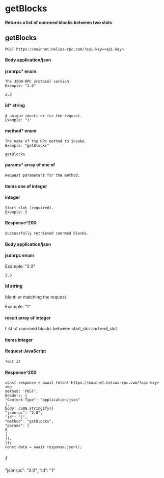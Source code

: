 # getBlocks

#### Returns a list of conrmed blocks between two slots

## getBlocks

```
POST https://mainnet.helius-rpc.com/?api-key=<api-key>
```
#### Body application/json

#### jsonrpc* enum

```
The JSON-RPC protocol version.
Example: "2.0"
```
```
2.0
```
#### id* string

```
A unique identi er for the request.
Example: "1"
```
#### method* enum

```
The name of the RPC method to invoke.
Example: "getBlocks"
```
```
getBlocks
```
#### params* array of one of

```
Request parameters for the method.
```
#### items one of integer

#### integer

```
Start slot (required).
Example: 5
```
#### Response^200

```
Successfully retrieved conrmed blocks.
```
#### Body application/json


#### jsonrpc enum

Example: "2.0"

```
2.0
```
#### id string

Identi er matching the request.

Example: "1"

#### result array of integer

List of conrmed blocks between start_slot and end_slot.

#### items integer

#### Request JavaScript

```
Test it
```
#### Response^200

```
const response = await fetch('https://mainnet.helius-rpc.com/?api-key=<ap
method: 'POST',
headers: {
"Content-Type": "application/json"
},
body: JSON.stringify({
"jsonrpc": "2.0",
"id": "1",
"method": "getBlocks",
"params": [
5
]
}),
});
const data = await response.json();
```

##### {

"jsonrpc": "2.0",
"id": "1"